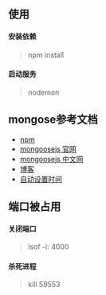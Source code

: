 ## 使用
#### 安装依赖
> npm install
#### 启动服务
> nodemon

## mongose参考文档
- [npm](https://www.npmjs.com/package/mongoose)
- [mongoosejs 官网](https://mongoosejs.com/)
- [mongoosejs 中文网](http://www.mongoosejs.net/)
- [博客](https://blog.csdn.net/weixin_42235173/article/details/90762674)
- [自动设置时间](https://blog.csdn.net/Zhooson/article/details/103179597)

## 端口被占用
#### 关闭端口
> lsof -i: 4000
#### 杀死进程
> kill 59553